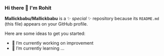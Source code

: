 ### Hi there 👋 I'm Rohit

<!-- -->
**Mallickbabu/Mallickbabu** is a ✨ _special_ ✨ repository because its `README.md` (this file) appears on your GitHub profile.

Here are some ideas to get you started:

- 🔭 I’m currently working on improvement
- 🌱 I’m currently learning ...
